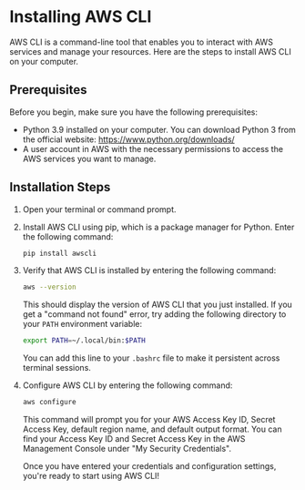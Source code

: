# Installing AWS CLI

AWS CLI is a command-line tool that enables you to interact with AWS services and manage your resources. Here are the steps to install AWS CLI on your computer.

## Prerequisites

Before you begin, make sure you have the following prerequisites:

- Python 3.9 installed on your computer. You can download Python 3 from the official website: https://www.python.org/downloads/
- A user account in AWS with the necessary permissions to access the AWS services you want to manage.

## Installation Steps

1. Open your terminal or command prompt.
2. Install AWS CLI using pip, which is a package manager for Python. Enter the following command:

    ```bash
    pip install awscli
    ```

3. Verify that AWS CLI is installed by entering the following command:

    ```bash
    aws --version
    ```

    This should display the version of AWS CLI that you just installed. If you get a "command not found" error, try adding the following directory to your `PATH` environment variable:

    ```bash
    export PATH=~/.local/bin:$PATH
    ```

    You can add this line to your `.bashrc` file to make it persistent across terminal sessions.

4. Configure AWS CLI by entering the following command:

    ```bash
    aws configure
    ```

    This command will prompt you for your AWS Access Key ID, Secret Access Key, default region name, and default output format. You can find your Access Key ID and Secret Access Key in the AWS Management Console under "My Security Credentials".

    Once you have entered your credentials and configuration settings, you're ready to start using AWS CLI!